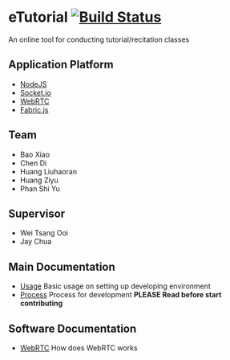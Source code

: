 # eTutorial [![Build Status](https://travis-ci.org/nus-mtp/etutorial.svg?branch=master)](https://travis-ci.org/nus-mtp/etutorial)
An online tool for conducting tutorial/recitation classes

## Application Platform
* [NodeJS](https://nodejs.org)
* [Socket.io](http://socket.io/)
* [WebRTC](http://www.webrtc.org/)
* [Fabric.js](http://fabricjs.com/)

## Team
* Bao Xiao
* Chen Di
* Huang Liuhaoran
* Huang Ziyu
* Phan Shi Yu

## Supervisor
* Wei Tsang Ooi
* Jay Chua

## Main Documentation

- [Usage](https://github.com/nus-mtp/etutorial/blob/master/documentation/USAGE.md) Basic usage on setting up developing environment
- [Process](https://github.com/nus-mtp/etutorial/blob/master/documentation/Process.md) Process for development <b>PLEASE Read before start contributing</b>

## Software Documentation
- [WebRTC](https://github.com/nus-mtp/etutorial/blob/master/documentation/WebRTC.md) How does WebRTC works 
